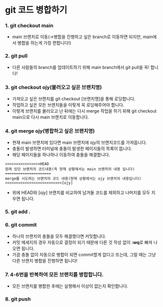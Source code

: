 # git 코드 병합하기 


### 1. git checkout main 
- main 브랜치로 이동(→병합을 진행하고 싶은 branch로 이동하면 되지만, main에서 병합을 하는게 가장 편합니다!)

### 2. git pull
- 다른 사람들의 branch를 업데이트하기 위해 main branch에서 git pull을 꼭! 합니다!

### 3. git checkout ojy(불러오고 싶은 브랜치명)
- 가져오고 싶은 브랜치를 git checkout [브랜치명]을 통해 로딩합니다.
- 작업하고 싶은 모든 브랜치들을 이렇게 꼭 로딩해주어야 합니다.
- 이렇게 브랜치를 불러오고 난 뒤에는 다시 merge 작업을 하기 위해 git checkout main으로 다시 main 브랜치로 이동합니다.

### 4. git merge ojy(병합하고 싶은 브랜치명)
- 현재 main 브랜치에 있다면 main 브랜치에 ojy의 브랜치코드를 가져옵니다.
- 충돌이 발생하면 터미널에 충돌이 발생한 페이지들의 목록이 뜹니다.
- 해당 페이지들을 하나하나 이동하여 충돌을 해결합니다.

```tsx
>>>>>>>>>>>>>>>>HEAD
원래 있던 브랜치의 코드내용(즉 현재 상황에서는 main 브랜치의 내용 입니다)
=====================
merge를 시도하는 브랜치의 코드 내용(현재 상황에서는 ojy 브랜치의 내용입니다)
<<<<<<<<<<<<<<<<<<<<<<<<<<[ojy]
```

- 위에 HEAD와 [ojy] 브랜치를 비교하여 남겨둘 코드를 제외하고 나머지를 모두 지우면 됩니다.

### 5. git add .
### 6. git commit
- 하나의 브랜치의 충돌을 모두 해결했다면 커밋합니다.
- 커밋 메세지의 경우 자동으로 결정이 되기 때문에 다른 것 작성 없이 **:wq**로 빠져 나오면 됩니다.
- 가끔 충돌 없이 자동으로 병합이 되면 commit할게 없다고 뜨는데, 그럴 때는 그냥 다른 브랜치 병합을 진행하면 됩니다!

### 7. 4-6번을 반복하여 모든 브랜치를 병합합니다.
- 모든 브랜치를 병합한 후에는 실행해서 이상이 없는지 확인합니다.
  
### 8. git push
